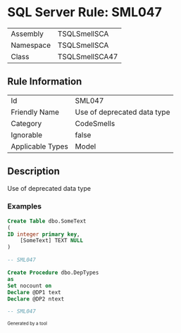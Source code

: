﻿# SQL Server Rule: SML047
  
|    |    |
|----|----|
| Assembly | TSQLSmellSCA |
| Namespace | TSQLSmellSCA |
| Class | TSQLSmellSCA47 |
  
## Rule Information
  
|    |    |
|----|----|
| Id | SML047 |
| Friendly Name | Use of deprecated data type |
| Category | CodeSmells |
| Ignorable | false |
| Applicable Types | Model  |
  
## Description
  
Use of deprecated data type
  
### Examples
  
```sql
Create Table dbo.SomeText
(
ID integer primary key,
    [SomeText] TEXT NULL
)

-- SML047
```
```sql
Create Procedure dbo.DepTypes
as
Set nocount on
Declare @DP1 text
Declare @DP2 ntext

-- SML047
```
  
<sub><sup>Generated by a tool</sup></sub>
